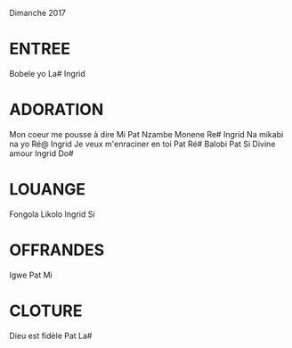 Dimanche 2017

# ENTREE
Bobele yo La# Ingrid

# ADORATION
Mon coeur me pousse à dire Mi Pat
Nzambe Monene Re# Ingrid
Na mikabi na yo Ré@ Ingrid
Je veux m'enraciner en toi Pat Ré#
Balobi Pat Si
Divine amour Ingrid Do#

# LOUANGE
Fongola Likolo Ingrid Si

# OFFRANDES
Igwe Pat Mi

# CLOTURE
Dieu est fidèle Pat La#
